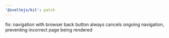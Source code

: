 ```yaml
---
'@sveltejs/kit': patch
---
```


fix: navigation with browser back button always cancels ongoing navigation, preventing incorrect page being rendered
